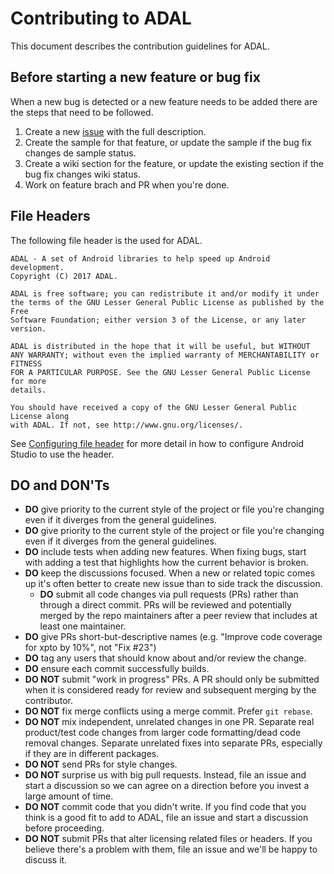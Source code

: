 Contributing to ADAL
======================

This document describes the contribution guidelines for ADAL. 

Before starting a new feature or bug fix
------------

When a new bug is detected or a new feature needs to be added there are the steps that need to be followed.

1. Create a new [issue](https://github.com/massivedisaster/ADAL/issues/new) with the full description.
2. Create the sample for that feature, or update the sample if the bug fix changes de sample status.
3. Create a wiki section for the feature, or update the existing section if the bug fix changes wiki status.
4. Work on feature brach and PR when you're done.

File Headers
------------

The following file header is the used for ADAL.

```
ADAL - A set of Android libraries to help speed up Android development.
Copyright (C) 2017 ADAL.

ADAL is free software; you can redistribute it and/or modify it under
the terms of the GNU Lesser General Public License as published by the Free
Software Foundation; either version 3 of the License, or any later version.

ADAL is distributed in the hope that it will be useful, but WITHOUT
ANY WARRANTY; without even the implied warranty of MERCHANTABILITY or FITNESS
FOR A PARTICULAR PURPOSE. See the GNU Lesser General Public License for more
details.

You should have received a copy of the GNU Lesser General Public License along
with ADAL. If not, see http://www.gnu.org/licenses/.
```

See [Configuring file header](https://github.com/massivedisaster/ADAL/wiki#configuring-file-header) for more detail in how to configure Android Studio to use the header.

DO and DON'Ts
--------------------

* **DO** give priority to the current style of the project or file you're changing even if it diverges from the general guidelines.
* **DO** give priority to the current style of the project or file you're changing even if it diverges from the general guidelines.
* **DO** include tests when adding new features. When fixing bugs, start with
  adding a test that highlights how the current behavior is broken.  
* **DO** keep the discussions focused. When a new or related topic comes up
  it's often better to create new issue than to side track the discussion.
  * **DO** submit all code changes via pull requests (PRs) rather than through a direct commit. PRs will be reviewed and potentially merged by the repo maintainers after a peer review that includes at least one maintainer.
* **DO** give PRs short-but-descriptive names (e.g. "Improve code coverage for xpto by 10%", not "Fix #23")
* **DO** tag any users that should know about and/or review the change.
* **DO** ensure each commit successfully builds.
* **DO NOT** submit "work in progress" PRs.  A PR should only be submitted when it is considered ready for review and subsequent merging by the contributor.
* **DO NOT** fix merge conflicts using a merge commit. Prefer `git rebase`.
* **DO NOT** mix independent, unrelated changes in one PR. Separate real product/test code changes from larger code formatting/dead code removal changes. Separate unrelated fixes into separate PRs, especially if they are in different packages.
* **DO NOT** send PRs for style changes. 
* **DO NOT** surprise us with big pull requests. Instead, file an issue and start
  a discussion so we can agree on a direction before you invest a large amount
  of time.
* **DO NOT** commit code that you didn't write. If you find code that you think is a good fit to add to ADAL, file an issue and start a discussion before proceeding.
* **DO NOT** submit PRs that alter licensing related files or headers. If you believe there's a problem with them, file an issue and we'll be happy to discuss it.
